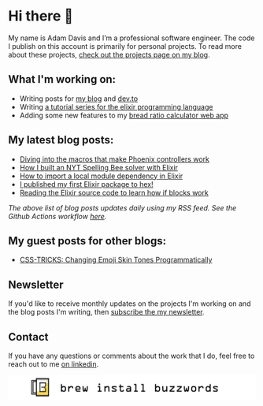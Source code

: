 <link rel="canonical" href="https://www.brewinstallbuzzwords.com/about/" />

# Hi there 👋

My name is Adam Davis and I’m a professional software engineer. The code I publish on this account is primarily for personal projects. To read more about these projects, [check out the projects page on my blog](https://www.brewinstallbuzzwords.com/projects/).

## What I'm working on:
* Writing posts for [my blog](https://www.brewinstallbuzzwords.com) and [dev.to](https://dev.to/brewinstallbuzzwords)
* Writing [a tutorial series for the elixir programming language](https://www.brewinstallbuzzwords.com/posts/elixir-hands-on-tutorial-pt-00/)
* Adding some new features to my [bread ratio calculator web app](https://breadratiocalculator.com)

## My latest blog posts:
<!-- BLOGPOSTS:START -->
- [Diving into the macros that make Phoenix controllers work](https://www.brewinstallbuzzwords.com/posts/phoenix-controller-macros/)
- [How I built an NYT Spelling Bee solver with Elixir](https://www.brewinstallbuzzwords.com/posts/elixir-spelling-bee-solver/)
- [How to import a local module dependency in Elixir](https://www.brewinstallbuzzwords.com/posts/elixir-import-local-dependency/)
- [I published my first Elixir package to hex!](https://www.brewinstallbuzzwords.com/posts/my-first-hex-package/)
- [Reading the Elixir source code to learn how if blocks work](https://www.brewinstallbuzzwords.com/posts/elixir-if-block-source-code/)
<!-- BLOGPOSTS:END -->

*The above list of blog posts updates daily using my RSS feed. See the Github Actions workflow [here](https://github.com/brew-install-buzzwords/brew-install-buzzwords/blob/master/.github/workflows/blogposts.yml).*

## My guest posts for other blogs:

- [CSS-TRICKS: Changing Emoji Skin Tones Programmatically](https://css-tricks.com/changing-emoji-skin-tones-programmatically/)

## Newsletter

If you'd like to receive monthly updates on the projects I'm working on and the blog posts I'm writing, then [subscribe the my newsletter](https://mailchi.mp/89dc077154c7/brewinstallbuzzwords).

## Contact

If you have any questions or comments about the work that I do, feel free to reach out to me [on linkedin](https://www.linkedin.com/in/agdavis5/).

![Post Banner](https://github.com/brew-install-buzzwords/brew-install-buzzwords/blob/master/post_banner_white-01.png)
